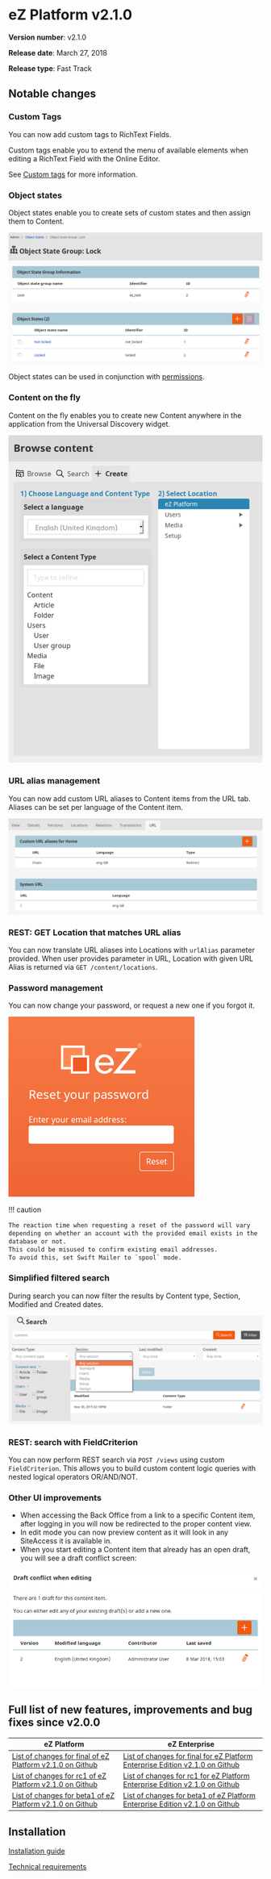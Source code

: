 <!-- vale VariablesVersion = NO -->

# eZ Platform v2.1.0

**Version number**: v2.1.0

**Release date**: March 27, 2018

**Release type**: Fast Track

## Notable changes

### Custom Tags

You can now add custom tags to RichText Fields.

Custom tags enable you to extend the menu of available elements when editing a RichText Field with the Online Editor.

See [Custom tags](https://doc.ibexa.co/en/2.5/guide/extending/extending_online_editor/#custom-tags) for more information.

### Object states

Object states enable you to create sets of custom states and then assign them to Content.

!["Lock" Object state](img/object_state_lock.png)

Object states can be used in conjunction with [permissions](https://doc.ibexa.co/en/2.5/guide/limitation_reference/#state-limitation).

### Content on the fly

Content on the fly enables you to create new Content anywhere in the application from the Universal Discovery widget.

![Content on the fly](img/cotf.png)

### URL alias management

You can now add custom URL aliases to Content items from the URL tab. Aliases can be set per language of the Content item.

![Custom URL aliases](img/url_aliases.png)

### REST: GET Location that matches URL alias

You can now translate URL aliases into Locations  with `urlAlias` parameter provided. When user provides parameter in URL, Location with given URL Alias is returned via `GET /content/locations`.

### Password management

You can now change your password, or request a new one if you forgot it.

![Password recovery](img/forgot_password.png)

!!! caution

    The reaction time when requesting a reset of the password will vary depending on whether an account with the provided email exists in the database or not.
    This could be misused to confirm existing email addresses.
    To avoid this, set Swift Mailer to `spool` mode.

### Simplified filtered search

During search you can now filter the results by Content type, Section, Modified and Created dates.

![Simplified filtered search](img/filtered_search.png)

### REST: search with FieldCriterion

You can now perform REST search via `POST /views` using custom `FieldCriterion`. This allows you to build custom content logic queries with nested logical operators OR/AND/NOT.

### Other UI improvements

- When accessing the Back Office from a link to a specific Content item, after logging in you will now be redirected to the proper content view.
- In edit mode you can now preview content as it will look in any SiteAccess it is available in.
- When you start editing a Content item that already has an open draft, you will see a draft conflict screen:

![Draft conflict window](img/draft_conflict.png)

## Full list of new features, improvements and bug fixes since v2.0.0

| eZ Platform   | eZ Enterprise  |
|--------------|------------|
| [List of changes for final of eZ Platform v2.1.0 on Github](https://github.com/ezsystems/ezplatform/releases/tag/v2.1.0) | [List of changes for final for eZ Platform Enterprise Edition v2.1.0 on Github](https://github.com/ezsystems/ezplatform-ee/releases/tag/v2.1.0) |
| [List of changes for rc1 of eZ Platform v2.1.0 on Github](https://github.com/ezsystems/ezplatform/releases/tag/v2.1.0-rc1) | [List of changes for rc1 for eZ Platform Enterprise Edition v2.1.0 on Github](https://github.com/ezsystems/ezplatform-ee/releases/tag/v2.1.0-rc1) |
| [List of changes for beta1 of eZ Platform v2.1.0 on Github](https://github.com/ezsystems/ezplatform/releases/tag/v2.1.0-beta1) | [List of changes for beta1 of eZ Platform Enterprise Edition v2.1.0 on Github](https://github.com/ezsystems/ezplatform-ee/releases/tag/v2.1.0-beta1) |

## Installation

[Installation guide](https://doc.ibexa.co/en/2.5/getting_started/install_ez_platform)

[Technical requirements](https://doc.ibexa.co/en/2.5/getting_started/requirements)
